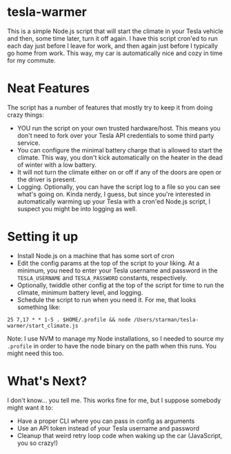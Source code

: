 # tesla-warmer
This is a simple Node.js script that will start the climate in your Tesla vehicle and then, some time later, turn it off again. I have this script cron'ed to run each day just before I leave for work, and then again just before I typically go home from work. This way, my car is automatically nice and cozy in time for my commute.

# Neat Features
The script has a number of features that mostly try to keep it from doing crazy things:
- YOU run the script on your own trusted hardware/host. This means you don't need to fork over your Tesla API credentials to some third party service.
- You can configure the minimal battery charge that is allowed to start the climate. This way, you don't kick automatically on the heater in the dead of winter with a low battery.
- It will not turn the climate either on or off if any of the doors are open or the driver is present.
- Logging. Optionally, you can have the script log to a file so you can see what's going on. Kinda nerdy, I guess, but since you're interested in automatically warming up your Tesla with a cron'ed Node.js script, I suspect you might be into logging as well.

# Setting it up
- Install Node.js on a machine that has some sort of cron
- Edit the config params at the top of the script to your liking. At a minimum, you need to enter your Tesla username and password in the `TESLA_USERNAME` and `TESLA_PASSWORD` constants, respectively.
- Optionally, twiddle other config at the top of the script for time to run the climate, minimum battery level, and logging.
- Schedule the script to run when you need it. For me, that looks something like:
```
25 7,17 * * 1-5	. $HOME/.profile && node /Users/starman/tesla-warmer/start_climate.js
```
Note: I use NVM to manage my Node installations, so I needed to source my `.profile` in order to have the node binary on the path when this runs. You might need this too.

# What's Next?
I don't know... you tell me. This works fine for me, but I suppose somebody might want it to:
- Have a proper CLI where you can pass in config as arguments
- Use an API token instead of your Tesla username and password
- Cleanup that weird retry loop code when waking up the car (JavaScript, you so crazy!)
